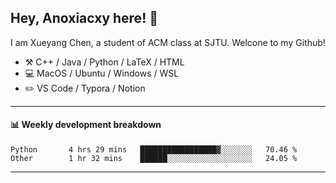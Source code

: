 <!--
**Anoxiacxy/Anoxiacxy** is a ✨ _special_ ✨ repository because its `README.md` (this file) appears on your GitHub profile.

Here are some ideas to get you started:

- 🔭 I’m currently working on ...
- 🌱 I’m currently learning ...
- 👯 I’m looking to collaborate on ...
- 🤔 I’m looking for help with ...
- 💬 Ask me about ...
- 📫 How to reach me: ...
- 😄 Pronouns: ...
- ⚡ Fun fact: ...
-->

## Hey, Anoxiacxy here! :wave:

I am Xueyang Chen, a student of ACM class at SJTU. Welcone to my Github!

-   :hammer_and_pick: C++ / Java / Python / LaTeX / HTML
-   :computer: MacOS / Ubuntu / Windows / WSL
-   :pencil2: VS Code / Typora / Notion



<!--
#### :sparkles: My followers
-->

<!--START_SECTION:top-followers-->
<!--END_SECTION:top-followers-->

---

#### :bar_chart: Weekly development breakdown

<!--START_SECTION:waka-->

```text
Python       4 hrs 29 mins   █████████████████▓░░░░░░░   70.46 %
Other        1 hr 32 mins    ██████░░░░░░░░░░░░░░░░░░░   24.05 %
```

<!--END_SECTION:waka-->

---
